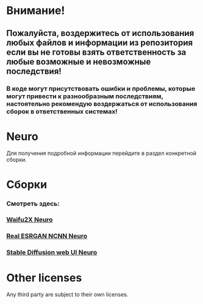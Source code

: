 # Внимание!
## Пожалуйста, воздержитесь от использования любых файлов и информации из репозитория если вы не готовы взять ответственность за любые возможные и невозможные последствия!
### В коде могут присутствовать ошибки и проблемы, которые могут привести к разнообразным последствиям, настоятельно рекомендую воздержаться от использования сборок в ответственных системах!
# Neuro
Для получения подробной информации перейдите в раздел конкретной сборки.
# Сборки
### Смотреть здесь:
### [Waifu2X Neuro](https://github.com/Shedou/Neuro/tree/main/Waifu2X%20Neuro)
### [Real ESRGAN NCNN Neuro](https://github.com/Shedou/Neuro/tree/main/Real%20ESRGAN%20NCNN%20Neuro)
### [Stable Diffusion web UI Neuro](https://github.com/Shedou/Neuro/tree/main/SD_WEBUI_Neuro_v1)
# Other licenses
Any third party are subject to their own licenses.
